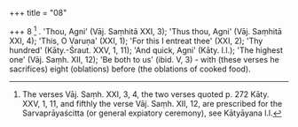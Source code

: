 +++
title = "08"

+++
8 [^8] . 'Thou, Agni' (Vāj. Saṃhitā XXI, 3); 'Thus thou, Agni' (Vāj. Saṃhitā XXI, 4); 'This, O Varuṇa' (XXI, 1); 'For this I entreat thee' (XXI, 2); 'Thy hundred' (Kāty.-Śraut. XXV, 1, 11); 'And quick, Agni' (Kāty. l.l.); 'The highest one' (Vāj. Saṃh. XII, 12); 'Be both to us' (ibid. V, 3) - with (these verses he sacrifices) eight (oblations) before (the oblations of cooked food).


[^8]:  The verses Vāj. Saṃh. XXI, 3, 4, the two verses quoted p. 272 Kāty. XXV, 1, 11, and fifthly the verse Vāj. Saṃh. XII, 12, are prescribed for the Sarvaprāyaścitta (or general expiatory ceremony), see Kātyāyana l.l.

